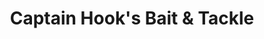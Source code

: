---
title: "Captain Hook's Bait & Tackle"
url: /genoa/captain-hooks-bait-and-tackle/
shop: convenience
---